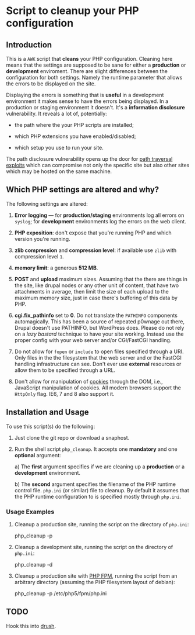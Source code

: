# Script to cleanup your PHP configuration

## Introduction 

This is a `AWK` script that **cleans** your PHP
configuration. Cleaning here means that the settings are supposed to
be sane for either a **production** or **development**
enviroment. There are slight differences between the configuration for
both settings. Namely the runtime parameter that allows the errors to
be displayed on the site.

Displaying the errors is something that is **useful** in a development
environment it makes sense to have the errors being displayed. In a
production or staging environment it doesn't. It's a **information
disclosure** vulnerability. It reveals a lot of, potentially:

 + the path where the your PHP scripts are installed;
 
 + which PHP extensions you have enabled/disabled;
 
 + which setup you use to run your site.
 
 The path disclosure vulnerability opens up the door for
 [path traversal exploits](https://secure.wikimedia.org/wikipedia/en/wiki/Path_traversal)
 which can compromise not only the specific site but also other sites
 which may be hosted on the same machine.
 
## Which PHP settings are altered and why?

 The following settings are altered:
 
  1. **Error logging** &mdash; for **production/staging** environments
     log all errors on `syslog`; for **development** environments log
     the errors on the web client.
     
     
  2. **PHP exposition**: don't expose that you're running PHP and
     which version you're running.
     
 
  3. **zlib compression** and **compression level**: if available use
     `zlib` with compression level `1`.
     
  4. **memory limit**: a generous **512 MB**.
  
  5. **POST** and **upload** maximum sizes. Assuming that the there
     are things in the site, like drupal nodes or any other unit of
     content, that have two attachments in average, then limit the
     size of each upload to the maximum memory size, just in case
     there's buffering of this data by PHP.
     
  6. **cgi.fix\_pathinfo** set to **0**. Do not translate the
     `PATHINFO` components automagically. This has been a source of
     repeated p0wnage out there, Drupal doesn't use PATHINFO, but
     WordPress does. Please do not rely on a _lazy bastard_ technique
     to have your site working. Instead use the proper config with
     your web server and/or CGI/FastCGI handling.
     
  7. Do not allow for `fopen` or `include` to open files specified
     through a URI. Only files in the the filesystem that the web
     server and or the FastCGI handling infrastructure can see. Don't
     ever use **external** resources or allow them to be specified
     through a URL.
     
  8. Don't allow for manipulation of
     [cookies](http://www.owasp.org/index.php/HTTPOnly "OWASP on
     HttpOnly") through the DOM, i.e., JavaScript manipulation of
     cookies. All modern browsers support the `HttpOnly` flag. IE6, 7
     and 8 also support it.
     
     
## Installation and Usage
 
To use this script(s) do the following:
 
  1. Just clone the git repo or download a snaphost.
    
  2. Run the shell script `php_cleanup`. It accepts one **mandatory**
     and one **optional** argument:
     
     a) The **first** argument specifies if we are cleaning up a
        **production** or a **development** environment.
     
     b) The **second** argument specifies the filename of the PHP
        runtime control file. `php.ini` (or similar) file to cleanup.
        By default it assumes that the PHP runtime configuration 
        to is specified mostly through `php.ini`.
        
        
### Usage Examples
  
  1. Cleanup a production site, running the script on the directory of
     `php.ini`:
      
        php_cleanup -p 
      
  2. Cleanup a development site, running the script on the directory
     of `php.ini`:
  
        php_cleanup -d
     
     
  3. Cleanup a production site with [PHP FPM](http://php-fpm.org),
     running the script from an arbitrary directory (assuming the PHP
     filesystem layout of debian):
     
        php_cleanup -p /etc/php5/fpm/php.ini
    
## TODO

   Hook this into [drush](https://github.com/perusio/drush-extras "My drush
   extras"). 
 
 
 
 
 
